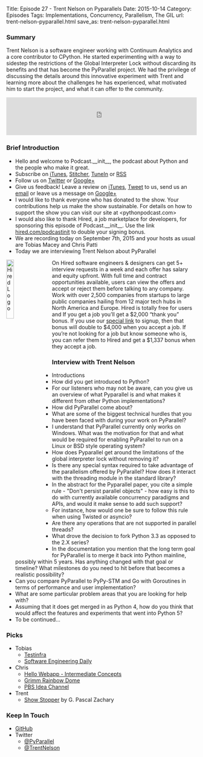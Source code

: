 Title: Episode 27 - Trent Nelson on Pyparallels
Date: 2015-10-14
Category: Episodes
Tags: Implementations, Concurrency, Parallelism, The GIL
url: trent-nelson-pyparallel.html
save_as: trent-nelson-pyparallel.html

### Summary
Trent Nelson is a software engineer working with Continuum Analytics and a core contributor to CPython. He started experimenting with a way to sidestep the restrictions of the Global Interpreter Lock without discarding its benefits and that has become the PyParallel project. We had the privilege of discussing the details around this innovative experiment with Trent and learning more about the challenges he has experienced, what motivated him to start the project, and what it can offer to the community.

<iframe id="audio_iframe" src="http://www.podbean.com/media/player/v2rjn-59787d?from=yiiadmin&skin=103&postId=5863549&download=1&share=1&fonts=Helvetica&auto=0" height="100" width="100%" frameborder="0" scrolling="no" data-name="pb-iframe-player"></iframe>

### Brief Introduction
- Hello and welcome to Podcast.\_\_init\_\_, the podcast about Python and the people who make it great.
- Subscribe on [iTunes](https://itunes.apple.com/us/podcast/podcast.-init/id981834425?mt=2&uo=6&at=&ct=), [Stitcher](http://www.stitcher.com/s?fid=64838&refid=stpr), [TuneIn](http://tunein.com/embed/follow/p726240/#) or [RSS](http://podcastinit.podbean.com/feed/)
- Follow us on [Twitter](https://twitter.com/Podcast__init__) or [Google+](https://plus.google.com/+Podcastinit-the-python-podcast)
- Give us feedback! Leave a review on [iTunes](https://itunes.apple.com/us/podcast/podcast.-init/id981834425?mt=2&uo=6&at=&ct=), [Tweet](https://twitter.com/Podcast__init__) to us, send us an [email](mailto:hosts@podcastinit.com) or leave us a message on [Google+](https://plus.google.com/+Podcastinit-the-python-podcast)
- I would like to thank everyone who has donated to the show. Your contributions help us make the show sustainable. For details on how to support the show you can visit our site at <pythonpodcast.com>
- I would also like to thank Hired, a job marketplace for developers, for sponsoring this episode of Podcast.\_\_init\_\_. Use the link [hired.com/podcastinit](https://hired.com/?utm_content=shownotes-4k&utm_medium=podcast&utm_source=podcastinit) to double your signing bonus.
- We are recording today on September 7th, 2015 and your hosts as usual are Tobias Macey and Chris Patti
- Today we are interviewing Trent Nelson about PyParallel

<div class="well">
<a href="https://hired.com/?utm_content=shownotes-4k&utm_medium=podcast&utm_source=podcastinit"><img src="/images/hired-logo-dark-padding.png" alt="Hired Logo" style="float: left; width: 20%; margin-right: 20px;"></a>
<p>
On Hired software engineers & designers can get 5+ interview requests in a week and each offer has salary and equity upfront. With full time and contract opportunities available, users can view the offers and accept or reject them before talking to any company. Work with over 2,500 companies from startups to large public companies hailing from 12 major tech hubs in North America and Europe.  Hired is totally free for users and If you get a job you’ll get a $2,000 “thank you” bonus. If you use our <a href="https://hired.com/?utm_content=shownotes-4k&utm_medium=podcast&utm_source=podcastinit">special link</a> to signup, then that bonus will double to $4,000 when you accept a job. If you’re not looking for a job but know someone who is, you can refer them to Hired and get a $1,337 bonus when they accept a job.
</p>
</div>

### Interview with Trent Nelson
- Introductions
- How did you get introduced to Python?
- For our listeners who may not be aware, can you give us an overview of what Pyparallel is and what makes it different from other Python implementations?
- How did PyParallel come about?
- What are some of the biggest technical hurdles that you have been faced with during your work on PyParallel?
- I understand that PyParallel currently only works on Windows. What was the motivation for that and what would be required for enabling PyParallel to run on a Linux or BSD style operating system?
- How does Pyparallel get around the limitations of the global interpreter lock without removing it?
- Is there any special syntax required to take advantage of the parallelism offered by PyParallel? How does it interact with the threading module in the standard library?
- In the abstract for the Pyparallel paper, you cite a simple rule - "Don't persist parallel objects" - how easy is this to do with currently available concurrency paradigms and APIs, and would it make sense to add such support?
  - For instance, how would one be sure to follow this rule when using Twisted or asyncio?
- Are there any operations that are not supported in parallel threads?
- What drove the decision to fork Python 3.3 as opposed to the 2.X series?
- In the documentation you mention that the long term goal for PyParallel is to merge it back into Python mainline, possibly within 5 years. Has anything changed with that goal or timeline? What milestones do you need to hit before that becomes a realistic possibility?
- Can you compare PyParallel to PyPy-STM and Go with Goroutines in terms of performance and user implementation?
- What are some particular problem areas that you are looking for help with?
- Assuming that it does get merged in as Python 4, how do you think that would affect the features and experiments that went into Python 5?
- To be continued...

### Picks
- Tobias
  - [Testinfra](http://testinfra.readthedocs.org/en/latest/)
  - [Software Engineering Daily](http://softwareengineeringdaily.com/)
- Chris
  - [Hello Webapp - Intermediate Concepts](https://www.kickstarter.com/projects/1868398473/hello-web-app-intermediate-concepts)
  - [Grimm Rainbow Dome](http://grimmales.com/rainbowdome/)
  - [PBS Idea Channel](https://www.youtube.com/user/pbsideachannel) 
- Trent
  - [Show Stopper](http://amzn.to/1UxJExs) by G. Pascal Zachary

### Keep In Touch
- [GitHub](https://github.com/pyparallel/pyparallel)
- Twitter
  - [@PyParallel](https://twitter.com/pyparallel)
  - [@TrentNelson](https://twitter.com/trentnelson)
